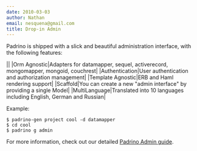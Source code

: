 ```yaml
---
date: 2010-03-03
author: Nathan
email: nesquena@gmail.com
title: Drop-in Admin
---
```


Padrino is shipped with a slick and beautiful administration interface, with the following features:

||
|Orm Agnostic|Adapters for datamapper, sequel, activerecord, mongomapper, mongoid, couchrest|
|Authentication|User authentication and authorization management|
|Template Agnostic|ERB and Haml rendering support|
|Scaffold|You can create a new "admin interface" by providing a single Model|
|MultiLanguage|Translated into 10 languages including English, German and Russian|

Example:

    $ padrino-gen project cool -d datamapper
    $ cd cool
    $ padrino g admin

For more information, check out our detailed [Padrino Admin guide](/guides/padrino-admin).
